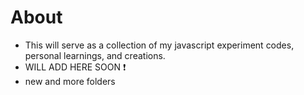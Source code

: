 # About
- This will serve as a collection of my javascript experiment codes, personal learnings, and creations.
- WILL ADD HERE SOON ❗
- new and more folders
